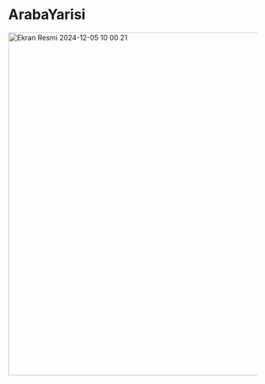 # ArabaYarisi
<img width="692" alt="Ekran Resmi 2024-12-05 10 00 21" src="https://github.com/user-attachments/assets/8afa4a75-42b2-4474-8cb8-44697f5ca268">
